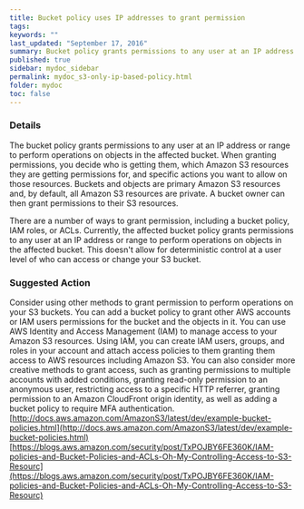 ```yaml
---
title: Bucket policy uses IP addresses to grant permission
tags:
keywords: ""
last_updated: "September 17, 2016"
summary: Bucket policy grants permissions to any user at an IP address or range to perform operations on objects in the affected bucket.
published: true
sidebar: mydoc_sidebar
permalink: mydoc_s3-only-ip-based-policy.html
folder: mydoc
toc: false
---
```


### Details  
The bucket policy grants permissions to any user at an IP address or range to perform operations on objects in the affected bucket. When granting permissions, you decide who is getting them, which Amazon S3 resources they are getting permissions for, and specific actions you want to allow on those resources. Buckets and objects are primary Amazon S3 resources and, by default, all Amazon S3 resources are private. A bucket owner can then grant permissions to their S3 resources.  

There are a number of ways to grant permission, including a bucket policy, IAM roles, or ACLs. Currently, the affected bucket policy grants permissions to any user at an IP address or range to perform operations on objects in the affected bucket. This doesn't allow for deterministic control at a user level of who can access or change your S3 bucket.  

### Suggested Action  
Consider using other methods to grant permission to perform operations on your S3 buckets. You can add a bucket policy to grant other AWS accounts or IAM users permissions for the bucket and the objects in it. You can use AWS Identity and Access Management (IAM) to manage access to your Amazon S3 resources. Using IAM, you can create IAM users, groups, and roles in your account and attach access policies to them granting them access to AWS resources including Amazon S3. You can also consider more creative methods to grant access, such as granting permissions to multiple accounts with added conditions, granting read-only permission to an anonymous user, restricting access to a specific HTTP referrer, granting permission to an Amazon CloudFront origin identity, as well as adding a bucket policy to require MFA authentication.
[http://docs.aws.amazon.com/AmazonS3/latest/dev/example-bucket-policies.html](http://docs.aws.amazon.com/AmazonS3/latest/dev/example-bucket-policies.html)
[https://blogs.aws.amazon.com/security/post/TxPOJBY6FE360K/IAM-policies-and-Bucket-Policies-and-ACLs-Oh-My-Controlling-Access-to-S3-Resourc](https://blogs.aws.amazon.com/security/post/TxPOJBY6FE360K/IAM-policies-and-Bucket-Policies-and-ACLs-Oh-My-Controlling-Access-to-S3-Resourc)
